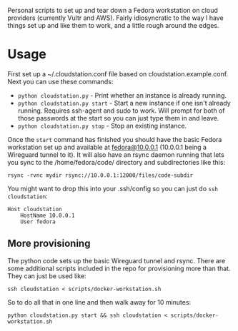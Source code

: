 Personal scripts to set up and tear down a Fedora workstation on cloud providers (currently Vultr and AWS). Fairly idiosyncratic to the way I have things set up and like them to work, and a little rough around the edges.

# Usage

First set up a ~/.cloudstation.conf file based on cloudstation.example.conf. Next you can use
these commands:

* `python cloudstation.py` - Print whether an instance is already running.
* `python cloudstation.py start` - Start a new instance if one isn't already running. Requires ssh-agent and sudo to work. Will prompt for both of those passwords at the start so you can just type them in and leave.
* `python cloudstation.py stop` - Stop an existing instance.

Once the `start` command has finished you should have the basic Fedora workstation set up and available at fedora@10.0.0.1 (10.0.0.1 being a Wireguard tunnel to it). It will also have an rsync daemon running that lets you sync to the /home/fedora/code/ directory and subdirectories like this:

    rsync -rvnc mydir rsync://10.0.0.1:12000/files/code-subdir

You might want to drop this into your .ssh/config so you can just do `ssh cloudstation`:

    Host cloudstation
        HostName 10.0.0.1
        User fedora

## More provisioning

The python code sets up the basic Wireguard tunnel and rsync. There are some additional scripts included in the repo for provisioning more than that. They can just be used like:

    ssh cloudstation < scripts/docker-workstation.sh

So to do all that in one line and then walk away for 10 minutes:

    python cloudstation.py start && ssh cloudstation < scripts/docker-workstation.sh
